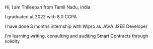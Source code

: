 Hi, I am Thileepan from Tamil Nadu, India

I graduated at 2022  with 8.0 CGPA

I have done 3 months internship with Wipro as JAVA J2EE Developer

I'm learning writing, consulting and auditing Smart Contracts through solidity
